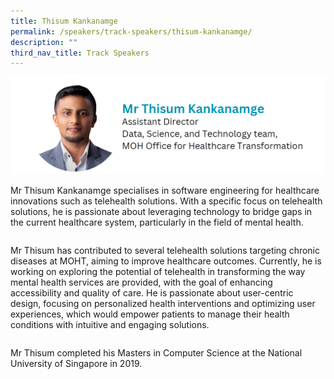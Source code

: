 ```yaml
---
title: Thisum Kankanamge
permalink: /speakers/track-speakers/thisum-kankanamge/
description: ""
third_nav_title: Track Speakers
---
```

<div style="display: flex; flex-wrap: wrap;">
  <div style="flex-basis: 100%; max-width: 100%;">
    <img alt="track speakers 1" src="/images/SpeakersPhoto/thisumkankanamge.png">
  </div>
		
Mr Thisum Kankanamge specialises in software engineering for healthcare innovations such as telehealth solutions. With a specific focus on telehealth solutions, he is passionate about leveraging technology to bridge gaps in the current healthcare system, particularly in the field of mental health.
	
Mr Thisum has contributed to several telehealth solutions targeting chronic diseases at MOHT, aiming to improve healthcare outcomes. Currently, he is working on exploring the potential of telehealth in transforming the way mental health services are provided, with the goal of enhancing accessibility and quality of care. He is passionate about user-centric design, focusing on personalized health interventions and optimizing user experiences, which would empower patients to manage their health conditions with intuitive and engaging solutions.
	
Mr Thisum completed his Masters in Computer Science at the National University of Singapore in 2019.
</div>